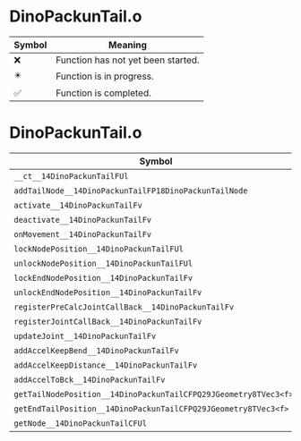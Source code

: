 # DinoPackunTail.o
| Symbol | Meaning 
| ------------- | ------------- 
| :x: | Function has not yet been started. 
| :eight_pointed_black_star: | Function is in progress. 
| :white_check_mark: | Function is completed. 


# DinoPackunTail.o
| Symbol | Decompiled? |
| ------------- | ------------- |
| `__ct__14DinoPackunTailFUl` | :x: |
| `addTailNode__14DinoPackunTailFP18DinoPackunTailNode` | :x: |
| `activate__14DinoPackunTailFv` | :x: |
| `deactivate__14DinoPackunTailFv` | :x: |
| `onMovement__14DinoPackunTailFv` | :x: |
| `lockNodePosition__14DinoPackunTailFUl` | :x: |
| `unlockNodePosition__14DinoPackunTailFUl` | :x: |
| `lockEndNodePosition__14DinoPackunTailFv` | :x: |
| `unlockEndNodePosition__14DinoPackunTailFv` | :x: |
| `registerPreCalcJointCallBack__14DinoPackunTailFv` | :x: |
| `registerJointCallBack__14DinoPackunTailFv` | :x: |
| `updateJoint__14DinoPackunTailFv` | :x: |
| `addAccelKeepBend__14DinoPackunTailFv` | :x: |
| `addAccelKeepDistance__14DinoPackunTailFv` | :x: |
| `addAccelToBck__14DinoPackunTailFv` | :x: |
| `getTailNodePosition__14DinoPackunTailCFPQ29JGeometry8TVec3<f>l` | :x: |
| `getEndTailPosition__14DinoPackunTailCFPQ29JGeometry8TVec3<f>` | :x: |
| `getNode__14DinoPackunTailCFUl` | :x: |
